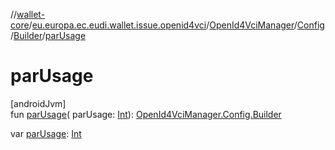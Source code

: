 //[wallet-core](../../../../../index.md)/[eu.europa.ec.eudi.wallet.issue.openid4vci](../../../index.md)/[OpenId4VciManager](../../index.md)/[Config](../index.md)/[Builder](index.md)/[parUsage](par-usage.md)

# parUsage

[androidJvm]\
fun [parUsage](par-usage.md)(
parUsage: [Int](https://kotlinlang.org/api/latest/jvm/stdlib/kotlin/-int/index.html)): [OpenId4VciManager.Config.Builder](index.md)

var [parUsage](par-usage.md): [Int](https://kotlinlang.org/api/latest/jvm/stdlib/kotlin/-int/index.html)

